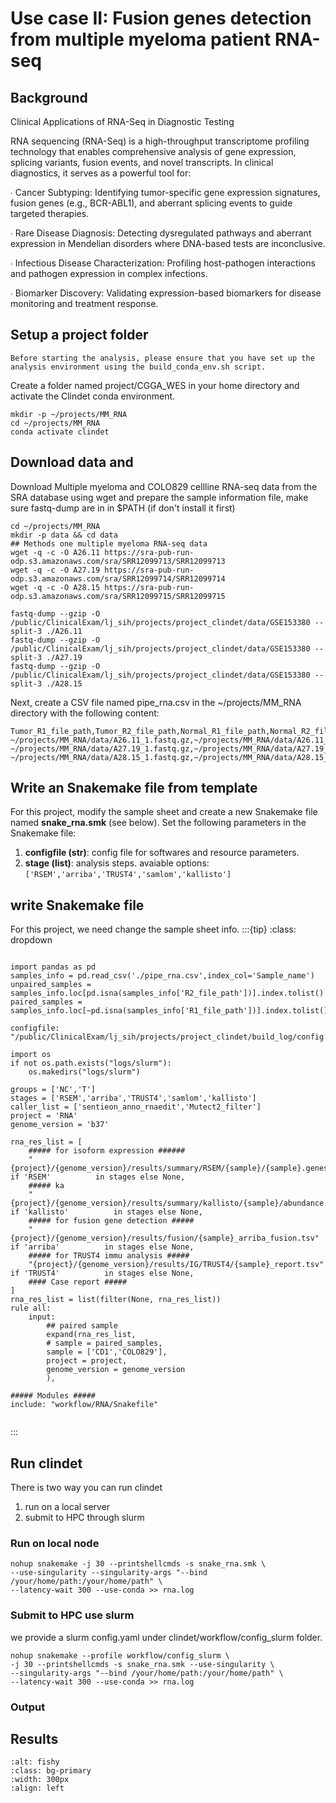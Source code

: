 # Use case II: Fusion genes detection from multiple myeloma patient RNA-seq
## Background
​​Clinical Applications of RNA-Seq in Diagnostic Testing​​

RNA sequencing (RNA-Seq) is a high-throughput transcriptome profiling technology that enables comprehensive analysis of gene expression, splicing variants, fusion events, and novel transcripts. In clinical diagnostics, it serves as a powerful tool for:

∙
​​Cancer Subtyping​​: Identifying tumor-specific gene expression signatures, fusion genes (e.g., BCR-ABL1), and aberrant splicing events to guide targeted therapies.

∙
​​Rare Disease Diagnosis​​: Detecting dysregulated pathways and aberrant expression in Mendelian disorders where DNA-based tests are inconclusive.

∙
​​Infectious Disease Characterization​​: Profiling host-pathogen interactions and pathogen expression in complex infections.

∙
​​Biomarker Discovery​​: Validating expression-based biomarkers for disease monitoring and treatment response.


## Setup a project folder
````{note}
Before starting the analysis, please ensure that you have set up the analysis environment using the build_conda_env.sh script.
````

Create a folder named project/CGGA_WES in your home directory and activate the Clindet conda environment.

```{code} bash
mkdir -p ~/projects/MM_RNA
cd ~/projects/MM_RNA
conda activate clindet
```
## Download data and 

Download Multiple myeloma and COLO829 cellline RNA-seq data from the SRA database using wget and prepare the sample information file, make sure fastq-dump are in in $PATH (if don't install it first)

```{code} bash
cd ~/projects/MM_RNA
mkdir -p data && cd data
## Methods one multiple myeloma RNA-seq data
wget -q -c -O A26.11 https://sra-pub-run-odp.s3.amazonaws.com/sra/SRR12099713/SRR12099713
wget -q -c -O A27.19 https://sra-pub-run-odp.s3.amazonaws.com/sra/SRR12099714/SRR12099714
wget -q -c -O A28.15 https://sra-pub-run-odp.s3.amazonaws.com/sra/SRR12099715/SRR12099715

fastq-dump --gzip -O /public/ClinicalExam/lj_sih/projects/project_clindet/data/GSE153380 --split-3 ./A26.11
fastq-dump --gzip -O /public/ClinicalExam/lj_sih/projects/project_clindet/data/GSE153380 --split-3 ./A27.19
fastq-dump --gzip -O /public/ClinicalExam/lj_sih/projects/project_clindet/data/GSE153380 --split-3 ./A28.15

```

Next, create a CSV file named pipe_rna.csv in the ~/projects/MM_RNA directory with the following content:

```
Tumor_R1_file_path,Tumor_R2_file_path,Normal_R1_file_path,Normal_R2_file_path,Sample_name,Target_file_bed,Project
~/projects/MM_RNA/data/A26.11_1.fastq.gz,~/projects/MM_RNA/data/A26.11_2.fastq.gz,MF1
~/projects/MM_RNA/data/A27.19_1.fastq.gz,~/projects/MM_RNA/data/A27.19_2.fastq.gz,MS3
~/projects/MM_RNA/data/A28.15_1.fastq.gz,~/projects/MM_RNA/data/A28.15_2.fastq.gz,CD1
```

## Write an Snakemake file from template 
For this project, modify the sample sheet and create a new Snakemake file named **snake_rna.smk** (see below). Set the following parameters in the Snakemake file:

1. **configfile (str)**: config file for softwares and resource parameters.
1. **stage (list)**: analysis steps. avaiable options:`['RSEM','arriba','TRUST4','samlom','kallisto']`


## write Snakemake file 
For this project, we need change the  sample sheet info.
:::{tip}
:class: dropdown

```{code} python

import pandas as pd
samples_info = pd.read_csv('./pipe_rna.csv',index_col='Sample_name')
unpaired_samples = samples_info.loc[pd.isna(samples_info['R2_file_path'])].index.tolist()
paired_samples = samples_info.loc[~pd.isna(samples_info['R1_file_path'])].index.tolist()

configfile: "/public/ClinicalExam/lj_sih/projects/project_clindet/build_log/config.yaml"

import os
if not os.path.exists("logs/slurm"):
    os.makedirs("logs/slurm")

groups = ['NC','T']
stages = ['RSEM','arriba','TRUST4','samlom','kallisto']
caller_list = ['sentieon_anno_rnaedit','Mutect2_filter']
project = 'RNA'
genome_version = 'b37'

rna_res_list = [
    ##### for isoform expression ######
    "{project}/{genome_version}/results/summary/RSEM/{sample}/{sample}.genes.results" if 'RSEM'          in stages else None,
    ##### ka
    "{project}/{genome_version}/results/summary/kallisto/{sample}/abundance.tsv" if 'kallisto'          in stages else None,
    ##### for fusion gene detection #####
    "{project}/{genome_version}/results/fusion/{sample}_arriba_fusion.tsv" if 'arriba'          in stages else None,
    ##### for TRUST4 immu analysis #####
    "{project}/{genome_version}/results/IG/TRUST4/{sample}_report.tsv" if 'TRUST4'          in stages else None,
    #### Case report #####
]
rna_res_list = list(filter(None, rna_res_list))
rule all:
    input:
        ## paired sample
        expand(rna_res_list,
        # sample = paired_samples,
        sample = ['CD1','COLO829'],
        project = project,
        genome_version = genome_version
        ),
        
##### Modules #####
include: "workflow/RNA/Snakefile"


```
:::

## Run clindet 
There is two way you can run clindet
1. run on a local server 
2. submit to HPC through slurm

### Run on local node 
```{code} bash
nohup snakemake -j 30 --printshellcmds -s snake_rna.smk \
--use-singularity --singularity-args "--bind /your/home/path:/your/home/path" \
--latency-wait 300 --use-conda >> rna.log
```

### Submit to HPC use slurm
we provide a slurm config.yaml under clindet/workflow/config_slurm folder.
```{code}  bash
nohup snakemake --profile workflow/config_slurm \
-j 30 --printshellcmds -s snake_rna.smk --use-singularity \
--singularity-args "--bind /your/home/path:/your/home/path" \
--latency-wait 300 --use-conda >> rna.log
```

### Output

## Results

```{image} ../img/usecase/usecase_two/Fusion_gene.jpeg
:alt: fishy
:class: bg-primary
:width: 300px
:align: left
```
